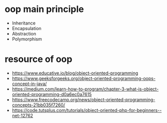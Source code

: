 # oop main principle

* Inheritance
* Encapsulation
* Abstraction
* Polymorphism

# resource of oop

* https://www.educative.io/blog/object-oriented-programming
* https://www.geeksforgeeks.org/object-oriented-programming-oops-concept-in-java/
* https://medium.com/learn-how-to-program/chapter-3-what-is-object-oriented-programming-d0a6ec0a7615
* https://www.freecodecamp.org/news/object-oriented-programming-concepts-21bb035f7260/
* https://code.tutsplus.com/tutorials/object-oriented-php-for-beginners--net-12762
